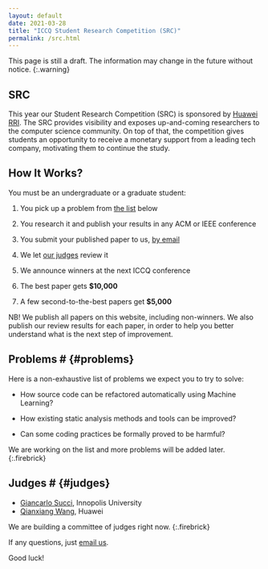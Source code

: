 ```yaml
---
layout: default
date: 2021-03-28
title: "ICCQ Student Research Competition (SRC)"
permalink: /src.html
---
```


This page is still a draft. The information may change
in the future without notice.
{:.warning}

## SRC

This year our Student Research Competition (SRC) 
is sponsored by [Huawei RRI](https://career.huawei.ru/rri/).
The SRC provides visibility and exposes up-and-coming researchers 
to the computer science community. On top of that, the competition
gives students an opportunity to receive a monetary support from
a leading tech company, motivating them to continue the study.

## How It Works?

You must be an undergraduate or a graduate student:

  1. You pick up a problem from [the list](#problems) below

  2. You research it and publish your results in any ACM or IEEE conference

  4. You submit your published paper to us, [by email](mailto:src@iccq.ru)

  5. We let [our judges](#judges) review it

  6. We announce winners at the next ICCQ conference

  7. The best paper gets **$10,000**

  8. A few second-to-the-best papers get **$5,000**

<span class="firebrick">NB!</span>
We publish all papers on this website, including non-winners. 
We also publish our review results for each paper, in order
to help you better understand what is the next step of improvement.

## Problems # {#problems}

Here is a non-exhaustive list of problems we expect you to
try to solve:

  * How source code can be refactored automatically using Machine Learning?

  * How existing static analysis methods and tools can be improved?

  * Can some coding practices be formally proved to be harmful?

We are working on the list and more problems will be added later.
{:.firebrick}

## Judges # {#judges}

  * [Giancarlo Succi](https://scholar.google.com/citations?user=PdMO57sAAAAJ&hl=en), Innopolis University
  * [Qianxiang Wang](https://ieeexplore.ieee.org/author/37278378900), Huawei

We are building a committee of judges right now.
{:.firebrick}

If any questions, just [email us](mailto:src@iccq.ru).

Good luck!
